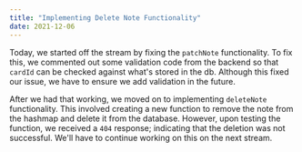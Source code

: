 ```yaml
---
title: "Implementing Delete Note Functionality"
date: 2021-12-06
---
```


Today, we started off the stream by fixing the `patchNote` functionality. To fix this, we commented out some validation code from the backend so that `cardId` can be checked against what's stored in the db. Although this fixed our issue, we have to ensure we add validation in the future.

After we had that working, we moved on to implementing `deleteNote` functionality. This involved creating a new function to remove the note from the hashmap and delete it from the database. However, upon testing the function, we received a `404` response; indicating that the deletion was not successful. We'll have to continue working on this on the next stream.

